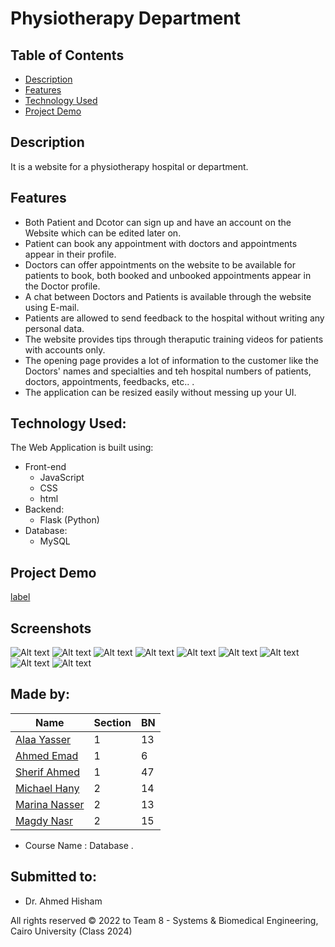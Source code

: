 # Physiotherapy Department 

## Table of Contents

- [Description](#description)
- [Features](#features)
- [Technology Used](#technology-used)
- [Project Demo](#project-demo)

## Description 
It is a website for a physiotherapy hospital or department.

## Features 
- Both Patient and Dcotor can sign up and have an account on the Website which can be edited later on.
- Patient can book any appointment with doctors and appointments appear in their profile.
- Doctors can offer appointments on the website to be available for patients to book, both booked and unbooked appointments appear in the Doctor profile.
- A chat between Doctors and Patients is available through the website using E-mail.
- Patients are allowed to send feedback to the hospital without writing any personal data.
- The website provides tips through theraputic training videos for patients with accounts only.
- The opening page provides a lot of information to the customer like the Doctors' names and specialties and teh hospital numbers of patients, doctors, appointments, feedbacks, etc.. .
- The application can be resized easily without messing up your UI.

## Technology Used:
The Web Application is built using:
- Front-end
  - JavaScript
  - CSS
  - html
- Backend:
  - Flask (Python)
- Database:
  - MySQL

## Project Demo
[label](../Photos/Muscle%20Care%20_%20Physiotherapy%20Department%20-%20Google%20Chrome%202023-01-28%2011-56-03.mp4)
## Screenshots
![Alt text](../Photos/1.png)
![Alt text](../Photos/5.png)
![Alt text](../Photos/2.png)
![Alt text](../Photos/3.png)
![Alt text](../Photos/4.png)
![Alt text](../Photos/Patient%20Message.png)
![Alt text](../Photos/Patient%20Profile.png)
![Alt text](../Photos/Patient%20Tips.png)
![Alt text](../Photos/patient.png)
## Made by:

| Name                           | Section | BN  |
| ------------------------------ | ------- | --- |
| [Alaa Yasser](https://github.com/alaayasser01)        | 1       | 13  |
| [Ahmed Emad](https://github.com/ahmeddemaad)        | 1       | 6  |
| [Sherif Ahmed](https://github.com/Sherif-2001)        | 1       | 47  |
| [Michael Hany](https://github.com/michaelhany510) | 2       | 14   |
| [Marina Nasser](https://github.com/MarinaNasser)    | 2       | 13  |
| [Magdy Nasr](https://github.com/MyProjectsProgress)  | 2       | 15  |

- Course Name : Database .
## Submitted to:
- Dr. Ahmed Hisham

All rights reserved © 2022 to Team 8 - Systems & Biomedical Engineering, Cairo University (Class 2024)
